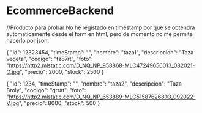 # EcommerceBackend

//Producto para probar
No he registado en timestamp por que se obtendra automaticamente desde el form en html, pero de momento no me permite hacerlo por json.

{
 "id": 12323454,
 "timeStamp": "",
 "nombre": "taza1",
 "descripcion": "Taza vegeta",
 "codigo": "fz87rt",
 "foto": "https://http2.mlstatic.com/D_NQ_NP_958868-MLC47249656013_082021-O.jpg",
 "precio": 2000,
 "stock": 2500
}

{
 "id": 1234,
 "timeStamp": "",
 "nombre": "taza2",
 "descripcion": "Taza Broly",
 "codigo": "grrat",
 "foto": "https://http2.mlstatic.com/D_NQ_NP_653889-MLC51587626803_092022-V.jpg",
 "precio": 8000,
 "stock": 500
}
